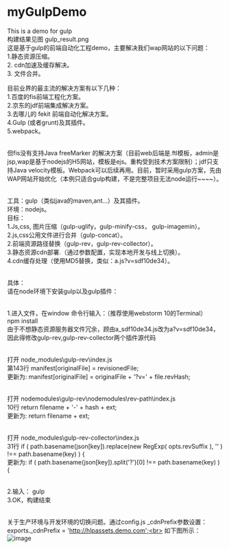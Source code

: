 # myGulpDemo<br> 
This is a demo for gulp <br> 
构建结果见图 gulp_result.png <br>
这是基于gulp的前端自动化工程demo，主要解决我们wap网站的以下问题：<br> 
1.静态资源压缩。<br> 
2. cdn加速及缓存解决。<br> 
3. 文件合并。<br> 

目前业界的最主流的解决方案有以下几种：<br> 
1.百度的fis前端工程化方案。<br> 
2.京东的jdf前端集成解决方案。<br> 
3.去哪儿的 fekit 前端自动化解决方案。<br> 
4.Gulp (或者grunt)及其插件。<br> 
5.webpack。<br> <br> 

但fis没有支持Java freeMarker 的解决方案（目前web后端是.ftl模板，admin是jsp,wap是基于nodejs的H5网站，模板是ejs。重构受到技术方案限制）；jdf只支持Java velocity模板。Webpack可以后续再用。目前，暂时采用gulp方案，先由WAP网站开始优化（本例只适合gulp构建，不是完整项目无法node运行~~~~）。<br> <br> 

工具：gulp（类似java的maven,ant...）及其插件。<br> 
环境：nodejs。<br> 
目标：<br> 
1.Js,css, 图片压缩（gulp-uglify，gulp-minify-css， gulp-imagemin）。<br> 
2.js,css公用文件进行合并（gulp-concat）。<br> 
2.前端资源路径替换（gulp-rev，gulp-rev-collector）。<br> 
3.静态资源cdn部署.（通过参数配置，实现本地开发与线上切换）。<br> 
4.cdn缓存处理（使用MD5替换，类似：a.js?v=sdf10de34）。<br> <br> 

具体：<br> 
请在node环境下安装gulp以及gulp插件：<br> <br> 

1.进入文件，在window 命令行输入：（推荐使用webstorm 10的Terminal）<br> 
npm install <br> 
由于不想静态资源服务器文件冗余，顾由a_sdf10de34.js改为a?v=sdf10de34，因此得修改gulp-rev,gulp-rev-collector两个插件源代码<br> <br> 

打开 node_modules\gulp-rev\index.js  <br> 
第143行 manifest[originalFile] = revisionedFile; <br> 
更新为: manifest[originalFile] = originalFile + '?v=' + file.revHash;<br> <br> 

打开 nodemodules\gulp-rev\nodemodules\rev-path\index.js<br> 
10行 return filename + '-' + hash + ext;<br> 
更新为: return filename + ext;<br> <br> 

打开 node_modules\gulp-rev-collector\index.js<br> 
31行 if ( path.basename(json[key]).replace(new RegExp( opts.revSuffix ), '' ) !== path.basename(key) ) {<br> 
更新为: if ( path.basename(json[key]).split('?')[0] !== path.basename(key) ) {<br> <br> 

2.输入： gulp  <br> 
3.OK，构建结束 <br> <br> 

关于生产环境与开发环境的切换问题。通过config.js _cdnPrefix参数设置：<br> 
exports._cdnPrefix = 'http://hlpassets.demo.com';<br> 
如下图所示：
![image](https://github.com/huanglp47/myGulpProject/blob/master/gulp_result.png)















